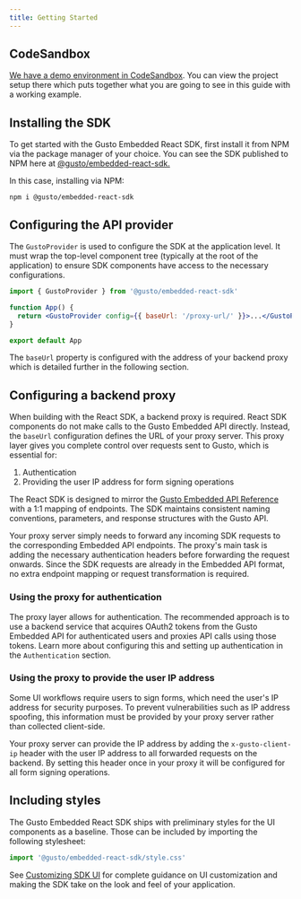 ```yaml
---
title: Getting Started
---
```


## CodeSandbox

[We have a demo environment in CodeSandbox](https://codesandbox.io/p/devbox/happy-ardinghelli-nzpslw?file=%2Fsrc%2FApp.jsx). You can view the project setup there which puts together what you are going to see in this guide with a working example.

## Installing the SDK

To get started with the Gusto Embedded React SDK, first install it from NPM via the package manager of your choice. You can see the SDK published to NPM here at [@gusto/embedded-react-sdk.](https://www.npmjs.com/package/@gusto/embedded-react-sdk)

In this case, installing via NPM:

```
npm i @gusto/embedded-react-sdk
```

## Configuring the API provider

The `GustoProvider` is used to configure the SDK at the application level. It must wrap the top-level component tree (typically at the root of the application) to ensure SDK components have access to the necessary configurations.

```jsx
import { GustoProvider } from '@gusto/embedded-react-sdk'

function App() {
  return <GustoProvider config={{ baseUrl: '/proxy-url/' }}>...</GustoProvider>
}

export default App
```

The `baseUrl` property is configured with the address of your backend proxy which is detailed further in the following section.

## Configuring a backend proxy

When building with the React SDK, a backend proxy is required. React SDK components do not make calls to the Gusto Embedded API directly. Instead, the `baseUrl` configuration defines the URL of your proxy server. This proxy layer gives you complete control over requests sent to Gusto, which is essential for:

1. Authentication
2. Providing the user IP address for form signing operations

The React SDK is designed to mirror the [Gusto Embedded API Reference](https://docs.gusto.com/embedded-payroll/reference/whats-new-in-v2024-04-01) with a 1:1 mapping of endpoints. The SDK maintains consistent naming conventions, parameters, and response structures with the Gusto API.

Your proxy server simply needs to forward any incoming SDK requests to the corresponding Embedded API endpoints. The proxy's main task is adding the necessary authentication headers before forwarding the request onwards. Since the SDK requests are already in the Embedded API format, no extra endpoint mapping or request transformation is required.

### Using the proxy for authentication

The proxy layer allows for authentication. The recommended approach is to use a backend service that acquires OAuth2 tokens from the Gusto Embedded API for authenticated users and proxies API calls using those tokens. Learn more about configuring this and setting up authentication in the `Authentication` section.

### Using the proxy to provide the user IP address

Some UI workflows require users to sign forms, which need the user's IP address for security purposes. To prevent vulnerabilities such as IP address spoofing, this information must be provided by your proxy server rather than collected client-side.

Your proxy server can provide the IP address by adding the `x-gusto-client-ip` header with the user IP address to all forwarded requests on the backend. By setting this header once in your proxy it will be configured for all form signing operations.

## Including styles

The Gusto Embedded React SDK ships with preliminary styles for the UI components as a baseline. Those can be included by importing the following stylesheet:

```typescript
import '@gusto/embedded-react-sdk/style.css'
```

See [Customizing SDK UI](../integration-guide/customizing-sdk-ui.md) for complete guidance on UI customization and making the SDK take on the look and feel of your application.
